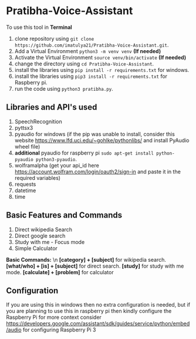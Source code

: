 # Pratibha-Voice-Assistant

To use this tool in **Terminal**

1. clone repository using `git clone https://github.com/imatulya21/Pratibha-Voice-Assistant.git`. 
2. Add a Virtual Environment `python3 -m venv venv` **(If needed)**
3. Activate the Virtual Environment `source venv/bin/activate` **(If needed)**
4. change the directory using `cd Pratibha-Voice-Assistant`. 
5. install the libraries using `pip install -r requirements.txt` for windows.
6. install the libraries using `pip3 install -r requirements.txt` for Raspberry pi.
7. run the code using `python3 pratibha.py`.

## Libraries and API's used

1. SpeechRecognition 
2. pyttsx3
3. pyaudio for windows (if the pip was unable to install, consider this website https://www.lfd.uci.edu/~gohlke/pythonlibs/ and install PyAudio wheel file)
4. **additional** pyaudio for raspberry pi  `sudo apt-get install python-pyaudio python3-pyaudio`.  
5. wolframalpha (get your api_id here https://account.wolfram.com/login/oauth2/sign-in and paste it in the required variables)
6. requests
7. datetime
8. time

## Basic Features and Commands

1. Direct wikipedia Search
2. Direct google search
3. Study with me - Focus mode
4. Simple Calculator

**Basic Commands:** \n
**[category] + [subject]** for wikipedia search.
**[what/who] + [is] + [subject]** for direct search.
**[study]** for study with me mode.
**[calculate] + [problem]** for calculator

## Configuration

If you are using this in windows then no extra configuration is needed, but if you are planning to use this in raspberry pi then kindly configure the Raspberry Pi for more context consider https://developers.google.com/assistant/sdk/guides/service/python/embed/audio for configuring Raspberry Pi 3


